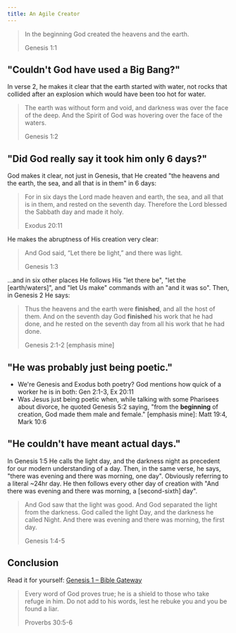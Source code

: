 ```yaml
---
title: An Agile Creator
---
```

> In the beginning God created the heavens and the earth.
> 
> Genesis 1:1 

## "Couldn't God have used a Big Bang?"

In verse 2, he makes it clear that the earth started with water, not rocks that collided after an explosion which would have been too hot for water.

> The earth was without form and void, and darkness was over the face of the deep. And the Spirit of God was hovering over the face of the waters.
> 
> Genesis 1:2 

## "Did God really say it took him only 6 days?"

God makes it clear, not just in Genesis, that He created "the heavens and the earth, the sea, and all that is in them" in 6 days:

> For in six days the Lord made heaven and earth, the sea, and all that is in them, and rested on the seventh day. Therefore the Lord blessed the Sabbath day and made it holy.
> 
> Exodus 20:11 

He makes the abruptness of His creation very clear:

> And God said, “Let there be light,” and there was light.
> 
> Genesis 1:3 

&#8230;and in six other places He follows His "let there be", "let the [earth/waters]", and "let Us make" commands with an "and it was so". Then, in Genesis 2 He says:

> Thus the heavens and the earth were **finished**, and all the host of them. And on the seventh day God **finished** his work that he had done, and he rested on the seventh day from all his work that he had done.
> 
> Genesis 2:1-2 [emphasis mine] 

## "He was probably just being poetic."

  * We're Genesis and Exodus both poetry? God mentions how quick of a worker he is in both: Gen 2:1-3, Ex 20:11
  * Was Jesus just being poetic when, while talking with some Pharisees about divorce, he quoted Genesis 5:2 saying, "from the **beginning** of creation, God made them male and female." [emphasis mine]: Matt 19:4, Mark 10:6

## "He couldn't have meant actual days."

In Genesis 1:5 He calls the light day, and the darkness night as precedent for our modern understanding of a day. Then, in the same verse, he says, "there was evening and there was morning, one day". Obviously referring to a literal ~24hr day. He then follows every other day of creation with "And there was evening and there was morning, a [second-sixth] day".

> And God saw that the light was good. And God separated the light from the darkness. God called the light Day, and the darkness he called Night. And there was evening and there was morning, the first day.
> 
> Genesis 1:4-5 

## Conclusion

Read it for yourself: [Genesis 1 &#8211; Bible Gateway](https://www.biblegateway.com/passage/?search=gen+1)

> Every word of God proves true;
> he is a shield to those who take refuge in him.
> Do not add to his words,
> lest he rebuke you and you be found a liar.
> 
> Proverbs 30:5-6